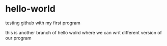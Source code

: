 # hello-world
testing github with my first program

this is another branch of hello wolrd where we can writ different version of our program
